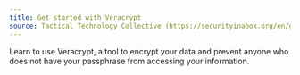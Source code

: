 ```yaml
---
title: Get started with Veracrypt
source: Tactical Technology Collective (https://securityinabox.org/en/guide/veracrypt-new/windows)
---
```

Learn to use Veracrypt, a tool to encrypt your data and prevent anyone who does not have your passphrase from accessing your information.
